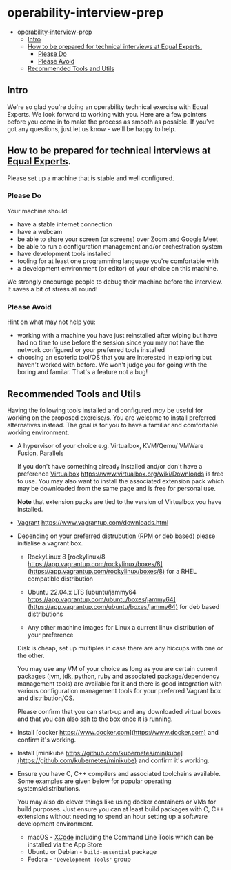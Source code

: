 # operability-interview-prep

- [operability-interview-prep](#operability-interview-prep)
  - [Intro](#intro)
  - [How to be prepared for technical interviews at Equal Experts.](#how-to-be-prepared-for-technical-interviews-at-equal-experts)
    - [Please Do](#please-do)
    - [Please Avoid](#please-avoid)
  - [Recommended Tools and Utils](#recommended-tools-and-utils)

## Intro

We're so glad you're doing an operability technical exercise with Equal Experts. We look forward to working with you. Here are a few pointers before you come in to make the process as smooth as possible. If you've got any questions, just let us know - we'll be happy to help.

## How to be prepared for technical interviews at [Equal Experts](https://www.equalexperts.com).

Please set up a machine that is stable and well configured.

### Please Do

Your machine should:

- have a stable internet connection
- have a webcam
- be able to share your screen (or screens) over Zoom and Google Meet
- be able to run a configuration management and/or orchestration system
- have development tools installed
- tooling for at least one programming language you're comfortable with
- a development environment (or editor) of your choice on this machine.

We strongly encourage people to debug their machine before the interview. It saves a bit of stress all round!

### Please Avoid

Hint on what may not help you:

- working with a machine you have just reinstalled after wiping but have had no time to use before the session since you may not have the network configured or your preferred tools installed
- choosing an esoteric tool/OS that you are interested in exploring but haven't worked with before. We won't judge you for going with the boring and familar. That's a feature not a bug!

## Recommended Tools and Utils

Having the following tools installed and configured _may_ be useful for working on the proposed exercise/s. You are welcome to install preferred alternatives instead. The goal is for you to have a familiar and comfortable working environment.

- A hypervisor of your choice e.g. Virtualbox, KVM/Qemu/ VMWare Fusion, Parallels

  If you don't have something already installed and/or don't have a preference [Virtualbox](https://www.virtualbox.org/wiki/Downloads) https://www.virtualbox.org/wiki/Downloads is free to use. You may also want to install the associated extension pack which may be downloaded from the same page and is free for personal use.

  **Note** that extension packs are tied to the version of Virtualbox you have installed.

- [Vagrant](https://www.vagrantup.com/downloads.html) https://www.vagrantup.com/downloads.html

- Depending on your preferred distrubution (RPM or deb based) please initialise a vagrant box.

  - RockyLinux 8 [rockylinux/8 https://app.vagrantup.com/rockylinux/boxes/8](https://app.vagrantup.com/rockylinux/boxes/8) for a RHEL compatible distribution

  - Ubuntu 22.04.x LTS [ubuntu/jammy64 https://app.vagrantup.com/ubuntu/boxes/jammy64](https://app.vagrantup.com/ubuntu/boxes/jammy64) for deb based distributions

  - Any other machine images for Linux a current linux distribution of your preference

  Disk is cheap, set up multiples in case there are any hiccups with one or the other.

  You may use any VM of your choice as long as you are certain current
  packages (jvm, jdk, python, ruby and associated package/dependency management
  tools) are available for it and there is good integration with various
  configuration management tools for your preferred Vagrant box and distribution/OS.

  Please confirm that you can start-up and any downloaded virtual boxes and that you can also ssh to the box once it is running.

- Install [docker https://www.docker.com](https://www.docker.com) and confirm it's working.

- Install [minikube https://github.com/kubernetes/minikube](https://github.com/kubernetes/minikube) and confirm it's working.

- Ensure you have C, C++ compilers and associated toolchains available. Some examples are given below for popular operating systems/distributions.

  You may also do clever things like using docker containers or VMs for build purposes. Just ensure you can at least build packages with C, C++ extensions without needing to spend an hour setting up a software development environment.

  - macOS - [XCode](https://developer.apple.com/xcode/features/) including the Command Line Tools which can be installed via the App Store
  - Ubuntu or Debian - `build-essential` package
  - Fedora - `'Development Tools'` group
